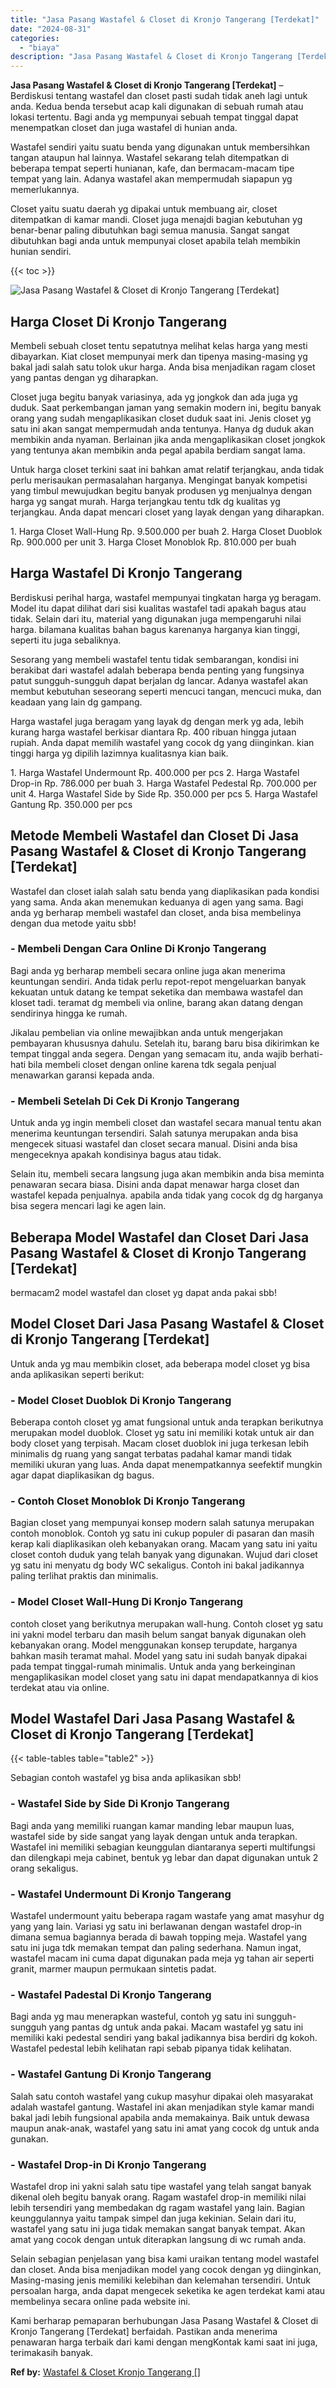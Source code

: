```yaml
---
title: "Jasa Pasang Wastafel & Closet di Kronjo Tangerang [Terdekat]"
date: "2024-08-31"
categories: 
  - "biaya"
description: "Jasa Pasang Wastafel & Closet di Kronjo Tangerang [Terdekat]. Kami berharap pemaparan berhubungan Jasa Pasang Wastafel & Closet di Kronjo Tangerang [Terdeka..."
---
```


**Jasa Pasang Wastafel & Closet di Kronjo Tangerang \[Terdekat\]** – Berdiskusi tentang wastafel dan closet pasti sudah tidak aneh lagi untuk anda. Kedua benda tersebut acap kali digunakan di sebuah rumah atau lokasi tertentu. Bagi anda yg mempunyai sebuah tempat tinggal dapat menempatkan closet dan juga wastafel di hunian anda.

Wastafel sendiri yaitu suatu benda yang digunakan untuk membersihkan tangan ataupun hal lainnya. Wastafel sekarang telah ditempatkan di beberapa tempat seperti hunianan, kafe, dan bermacam-macam tipe tempat yang lain. Adanya wastafel akan mempermudah siapapun yg memerlukannya.

Closet yaitu suatu daerah yg dipakai untuk membuang air, closet ditempatkan di kamar mandi. Closet juga menajdi bagian kebutuhan yg benar-benar paling dibutuhkan bagi semua manusia. Sangat sangat dibutuhkan bagi anda untuk mempunyai closet apabila telah membikin hunian sendiri.

{{< toc >}}

![Jasa Pasang Wastafel & Closet di Kronjo Tangerang [Terdekat]](/images/wastafel-closet-murah22.png)

## Harga Closet Di Kronjo Tangerang

Membeli sebuah closet tentu sepatutnya melihat kelas harga yang mesti dibayarkan. Kiat closet mempunyai merk dan tipenya masing-masing yg bakal jadi salah satu tolok ukur harga. Anda bisa menjadikan ragam closet yang pantas dengan yg diharapkan.

Closet juga begitu banyak variasinya, ada yg jongkok dan ada juga yg duduk. Saat perkembangan jaman yang semakin modern ini, begitu banyak orang yang sudah mengaplikasikan closet duduk saat ini. Jenis closet yg satu ini akan sangat mempermudah anda tentunya. Hanya dg duduk akan membikin anda nyaman. Berlainan jika anda mengaplikasikan closet jongkok yang tentunya akan membikin anda pegal apabila berdiam sangat lama.

Untuk harga closet terkini saat ini bahkan amat relatif terjangkau, anda tidak perlu merisaukan permasalahan harganya. Mengingat banyak kompetisi yang timbul mewujudkan begitu banyak produsen yg menjualnya dengan harga yg sangat murah. Harga terjangkau tentu tdk dg kualitas yg terjangkau. Anda dapat mencari closet yang layak dengan yang diharapkan.

1\. Harga Closet Wall-Hung Rp. 9.500.000 per buah 2. Harga Closet Duoblok Rp. 900.000 per unit 3. Harga Closet Monoblok Rp. 810.000 per buah

## Harga Wastafel Di Kronjo Tangerang

Berdiskusi perihal harga, wastafel mempunyai tingkatan harga yg beragam. Model itu dapat dilihat dari sisi kualitas wastafel tadi apakah bagus atau tidak. Selain dari itu, material yang digunakan juga mempengaruhi nilai harga. bilamana kualitas bahan bagus karenanya harganya kian tinggi, seperti itu juga sebaliknya.

Sesorang yang membeli wastafel tentu tidak sembarangan, kondisi ini berakibat dari wastafel adalah beberapa benda penting yang fungsinya patut sungguh-sungguh dapat berjalan dg lancar. Adanya wastafel akan membut kebutuhan seseorang seperti mencuci tangan, mencuci muka, dan keadaan yang lain dg gampang.

Harga wastafel juga beragam yang layak dg dengan merk yg ada, lebih kurang harga wastafel berkisar diantara Rp. 400 ribuan hingga jutaan rupiah. Anda dapat memilih wastafel yang cocok dg yang diinginkan. kian tinggi harga yg dipilih lazimnya kualitasnya kian baik.

1\. Harga Wastafel Undermount Rp. 400.000 per pcs 2. Harga Wastafel Drop-in Rp. 786.000 per buah 3. Harga Wastafel Pedestal Rp. 700.000 per unit 4. Harga Wastafel Side by Side Rp. 350.000 per pcs 5. Harga Wastafel Gantung Rp. 350.000 per pcs

## Metode Membeli Wastafel dan Closet Di Jasa Pasang Wastafel & Closet di Kronjo Tangerang \[Terdekat\]

Wastafel dan closet ialah salah satu benda yang diaplikasikan pada kondisi yang sama. Anda akan menemukan keduanya di agen yang sama. Bagi anda yg berharap membeli wastafel dan closet, anda bisa membelinya dengan dua metode yaitu sbb!

### \- Membeli Dengan Cara Online Di Kronjo Tangerang

Bagi anda yg berharap membeli secara online juga akan menerima keuntungan sendiri. Anda tidak perlu repot-repot mengeluarkan banyak kekuatan untuk datang ke tempat seketika dan membawa wastafel dan kloset tadi. teramat dg membeli via online, barang akan datang dengan sendirinya hingga ke rumah.

Jikalau pembelian via online mewajibkan anda untuk mengerjakan pembayaran khususnya dahulu. Setelah itu, barang baru bisa dikirimkan ke tempat tinggal anda segera. Dengan yang semacam itu, anda wajib berhati-hati bila membeli closet dengan online karena tdk segala penjual menawarkan garansi kepada anda.

### \- Membeli Setelah Di Cek Di Kronjo Tangerang

Untuk anda yg ingin membeli closet dan wastafel secara manual tentu akan menerima keuntungan tersendiri. Salah satunya merupakan anda bisa mengecek situasi wastafel dan closet secara manual. Disini anda bisa mengeceknya apakah kondisinya bagus atau tidak.

Selain itu, membeli secara langsung juga akan membikin anda bisa meminta penawaran secara biasa. Disini anda dapat menawar harga closet dan wastafel kepada penjualnya. apabila anda tidak yang cocok dg dg harganya bisa segera mencari lagi ke agen lain.

## Beberapa Model Wastafel dan Closet Dari Jasa Pasang Wastafel & Closet di Kronjo Tangerang \[Terdekat\]

bermacam2 model wastafel dan closet yg dapat anda pakai sbb!

## Model Closet Dari Jasa Pasang Wastafel & Closet di Kronjo Tangerang \[Terdekat\]

Untuk anda yg mau membikin closet, ada beberapa model closet yg bisa anda aplikasikan seperti berikut:

### \- Model Closet Duoblok Di Kronjo Tangerang

Beberapa contoh closet yg amat fungsional untuk anda terapkan berikutnya merupakan model duoblok. Closet yg satu ini memiliki kotak untuk air dan body closet yang terpisah. Macam closet duoblok ini juga terkesan lebih minimalis dg ruang yang sangat terbatas padahal kamar mandi tidak memiliki ukuran yang luas. Anda dapat menempatkannya seefektif mungkin agar dapat diaplikasikan dg bagus.

### \- Contoh Closet Monoblok Di Kronjo Tangerang

Bagian closet yang mempunyai konsep modern salah satunya merupakan contoh monoblok. Contoh yg satu ini cukup populer di pasaran dan masih kerap kali diaplikasikan oleh kebanyakan orang. Macam yang satu ini yaitu closet contoh duduk yang telah banyak yang digunakan. Wujud dari closet yg satu ini menyatu dg body WC sekaligus. Contoh ini bakal jadikannya paling terlihat praktis dan minimalis.

### \- Model Closet Wall-Hung Di Kronjo Tangerang

contoh closet yang berikutnya merupakan wall-hung. Contoh closet yg satu ini yakni model terbaru dan masih belum sangat banyak digunakan oleh kebanyakan orang. Model menggunakan konsep terupdate, harganya bahkan masih teramat mahal. Model yang satu ini sudah banyak dipakai pada tempat tinggal-rumah minimalis. Untuk anda yang berkeinginan mengaplikasikan model closet yang satu ini dapat mendapatkannya di kios terdekat atau via online.

## Model Wastafel Dari Jasa Pasang Wastafel & Closet di Kronjo Tangerang \[Terdekat\]

{{< table-tables table="table2" >}}

Sebagian contoh wastafel yg bisa anda aplikasikan sbb!

### \- Wastafel Side by Side Di Kronjo Tangerang

Bagi anda yang memiliki ruangan kamar manding lebar maupun luas, wastafel side by side sangat yang layak dengan untuk anda terapkan. Wastafel ini memiliki sebagian keunggulan diantaranya seperti multifungsi dan dilengkapi meja cabinet, bentuk yg lebar dan dapat digunakan untuk 2 orang sekaligus.

### \- Wastafel Undermount Di Kronjo Tangerang

Wastafel undermount yaitu beberapa ragam wastafe yang amat masyhur dg yang yang lain. Variasi yg satu ini berlawanan dengan wastafel drop-in dimana semua bagiannya berada di bawah topping meja. Wastafel yang satu ini juga tdk memakan tempat dan paling sederhana. Namun ingat, wastafel macam ini cuma dapat digunakan pada meja yg tahan air seperti granit, marmer maupun permukaan sintetis padat.

### \- Wastafel Padestal Di Kronjo Tangerang

Bagi anda yg mau menerapkan wasteful, contoh yg satu ini sungguh-sungguh yang pantas dg untuk anda pakai. Macam wastafel yg satu ini memiliki kaki pedestal sendiri yang bakal jadikannya bisa berdiri dg kokoh. Wastafel pedestal lebih kelihatan rapi sebab pipanya tidak kelihatan.

### \- Wastafel Gantung Di Kronjo Tangerang

Salah satu contoh wastafel yang cukup masyhur dipakai oleh masyarakat adalah wastafel gantung. Wastafel ini akan menjadikan style kamar mandi bakal jadi lebih fungsional apabila anda memakainya. Baik untuk dewasa maupun anak-anak, wastafel yang satu ini amat yang cocok dg untuk anda gunakan.

### \- Wastafel Drop-in Di Kronjo Tangerang

Wastafel drop ini yakni salah satu tipe wastafel yang telah sangat banyak dikenal oleh begitu banyak orang. Ragam wastafel drop-in memiliki nilai lebih tersendiri yang membedakan dg ragam wastafel yang lain. Bagian keunggulannya yaitu tampak simpel dan juga kekinian. Selain dari itu, wastafel yang satu ini juga tidak memakan sangat banyak tempat. Akan amat yang cocok dengan untuk diterapkan langsung di wc rumah anda.

Selain sebagian penjelasan yang bisa kami uraikan tentang model wastafel dan closet. Anda bisa menjadikan model yang cocok dengan yg diinginkan, Masing-masing jenis memiliki kelebihan dan kelemahan tersendiri. Untuk persoalan harga, anda dapat mengecek seketika ke agen terdekat kami atau membelinya secara online pada website ini.

Kami berharap pemaparan berhubungan Jasa Pasang Wastafel & Closet di Kronjo Tangerang \[Terdekat\] berfaidah. Pastikan anda menerima penawaran harga terbaik dari kami dengan mengKontak kami saat ini juga, terimakasih banyak.

**Ref by:** [Wastafel & Closet Kronjo Tangerang []](https://id.wikipedia.org/wiki/Wastafel)
